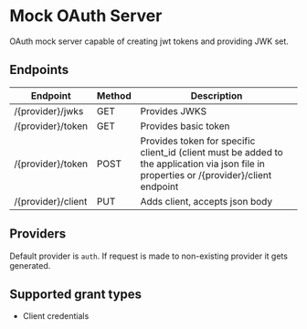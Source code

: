# Mock OAuth Server

OAuth mock server capable of creating jwt tokens and providing JWK set.

## Endpoints

| Endpoint               | Method | Description                                                                                                       |
|------------------------|--------|-------------------------------------------------------------------------------------------------------------------|
| /{provider}/jwks       | GET    | Provides JWKS                                                                                                     |
| /{provider}/token      | GET    | Provides basic token                                                                    |
| /{provider}/token      | POST   | Provides token for specific client_id (client must be added to the application via json file in properties or /{provider}/client endpoint  |
| /{provider}/client     | PUT    | Adds client, accepts json body

## Providers

Default provider is `auth`. If request is made to non-existing provider it gets generated.

## Supported grant types

- Client credentials